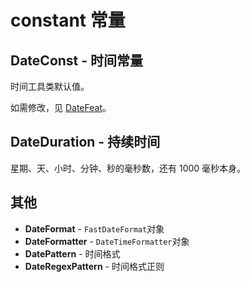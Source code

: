 # constant 常量

## DateConst - 时间常量

时间工具类默认值。

如需修改，见 [DateFeat](./dateFeat)。

## DateDuration - 持续时间

星期、天、小时、分钟、秒的毫秒数，还有 1000 毫秒本身。

## 其他

- **DateFormat** - `FastDateFormat`对象
- **DateFormatter** - `DateTimeFormatter`对象
- **DatePattern** - 时间格式
- **DateRegexPattern** - 时间格式正则
